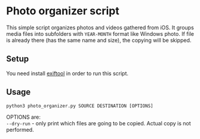 # Photo organizer script

This simple script organizes photos and videos gathered from iOS. It groups media files into subfolders with `YEAR-MONTH` format like Windows photo. If file is already there (has the same name and size), the copying will be skipped.

## Setup

You need install [exiftool](https://exiftool.org/) in order to run this script.

## Usage

`python3 photo_organizer.py SOURCE DESTINATION [OPTIONS]`

OPTIONS are:  
`--dry-run` - only print which files are going to be copied. Actual copy is not performed. 
